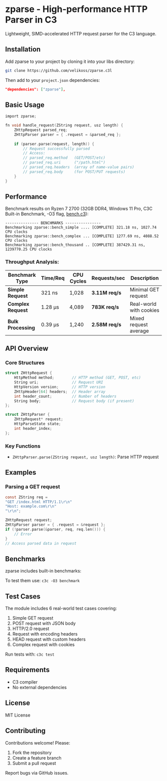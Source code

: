 # zparse - High-performance HTTP Parser in C3

Lightweight, SIMD-accelerated HTTP request parser for the C3 language.

## Installation

Add zparse to your project by cloning it into your libs directory:

```bash
git clone https://github.com/velikoss/zparse.c3l
```

Then add to your `project.json` dependencies:

```json
"dependencies": ["zparse"],
```

## Basic Usage

```c
import zparse;

fn void handle_request(ZString request, usz length) {
    ZHttpRequest parsed_req;
    ZHttpParser parser = { .request = &parsed_req };
    
    if (parser.parse(request, length)) {
        // Request successfully parsed
        // Access:
        // parsed_req.method   (GET/POST/etc)
        // parsed_req.uri      ("/path.html")
        // parsed_req.headers  (array of name-value pairs)
        // parsed_req.body     (for POST/PUT requests)
    }
}
```

## Performance

Benchmark results on Ryzen 7 2700 (32GB DDR4, Windows 11 Pro, C3C Built-in Benchmark, -O3 flag, [bench.c3](https://github.com/velikoss/zparse.c3l/blob/master/bench.c3)):

```
--------------- BENCHMARKS ----------------
Benchmarking zparse::bench_simple .... [COMPLETE] 321.18 ns, 1027.74 CPU clocks
Benchmarking zparse::bench_complex ... [COMPLETE] 1277.69 ns, 4088.52 CPU clocks
Benchmarking zparse::bench_thousand .. [COMPLETE] 387429.31 ns, 1239770.25 CPU clocks
```

### Throughput Analysis:

| Benchmark Type       | Time/Req | CPU Cycles | Requests/sec  | Description |
|----------------------|----------|------------|---------------|-------------|
| **Simple Request**   | 321 ns   | 1,028      | **3.11M req/s** | Minimal GET request |
| **Complex Request**  | 1.28 μs  | 4,089      | **783K req/s**  | Real-world with cookies |
| **Bulk Processing**  | 0.39 μs  | 1,240      | **2.58M req/s** | Mixed request average |

## API Overview

### Core Structures

```c
struct ZHttpRequest {
    HttpMethod method;        // HTTP method (GET, POST, etc)
    String uri;               // Request URI
    HttpVersion version;      // HTTP version
    ZHttpHeader[64] headers;  // Header array
    int header_count;         // Number of headers
    String body;              // Request body (if present)
};

struct ZHttpParser {
    ZHttpRequest* request; 
    HttpParseState state;
    int header_index;
};
```

### Key Functions

- `ZHttpParser.parse(ZString request, usz length)`: Parse HTTP request

## Examples

### Parsing a GET request

```c
const ZString req = 
"GET /index.html HTTP/1.1\r\n"
"Host: example.com\r\n"
"\r\n";

ZHttpRequest request;
ZHttpParser parser = { .request = &request };
if (!parser.parse(&parser, req, req.len())) {
    // Error
}
// Access parsed data in request
```

## Benchmarks

zparse includes built-in benchmarks:

To test them use: `c3c -O3 benchmark`

## Test Cases

The module includes 6 real-world test cases covering:

1. Simple GET request
2. POST request with JSON body
3. HTTP/2.0 request
4. Request with encoding headers
5. HEAD request with custom headers
6. Complex request with cookies

Run tests with:
`c3c test`

## Requirements

- C3 compiler
- No external dependencies

## License

MIT License

## Contributing

Contributions welcome! Please:

1. Fork the repository
2. Create a feature branch
3. Submit a pull request

Report bugs via GitHub issues.
